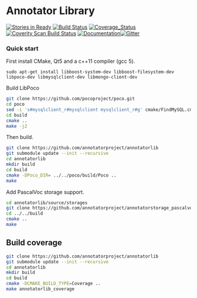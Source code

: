 Annotator Library
=================

[![Stories in Ready][waffle-image]][waffle]
[![Build Status][travis-image]][travis]
[![Coverage_Status][coveralls-image]][coveralls]
[![Coverity Scan Build Status][coverity-image]][coverity]
[![Documentation][codedocs-image]][codedocs][![Gitter][gitter-image]][gitter]

[travis-image]: https://travis-ci.org/annotatorproject/annotatorlib.png?branch=master
[travis]: http://travis-ci.org/annotatorproject/annotatorlib

[coveralls-image]: https://img.shields.io/coveralls/annotatorproject/annotatorlib.svg?label=Coverage
[coveralls]: https://coveralls.io/github/annotatorproject/annotatorlib

[coverity-image]: https://img.shields.io/coverity/scan/12802.svg
[coverity]: https://scan.coverity.com/projects/annotatorproject-annotatorlib

[codedocs-image]: https://codedocs.xyz/annotatorproject/annotatorlib.svg
[codedocs]: https://codedocs.xyz/annotatorproject/annotatorlib/

[gitter-image]: https://badges.gitter.im/Join%20Chat.svg
[gitter]: https://gitter.im/annotatorproject/annotatorlib

[waffle-image]: https://badge.waffle.io/annotatorproject/annotatorlib.svg?label=ready&title=Ready
[waffle]: http://waffle.io/annotatorproject/annotatorlib

### Quick start

First install CMake, Qt5 and a c++11 compiler (gcc 5).

```
sudo apt-get install libboost-system-dev libboost-filesystem-dev libpoco-dev libmysqlclient-dev libmongo-client-dev
```

Build LibPoco
```sh
git clone https://github.com/pocoproject/poco.git
cd poco
sed -i 's#mysqlclient_r#mysqlclient mysqlclient_r#g' cmake/FindMySQL.cmake
cd build
cmake ..
make -j2
```

Then build.

```sh
git clone https://github.com/annotatorproject/annotatorlib
git submodule update --init --recursive
cd annotatorlib
mkdir build
cd build
cmake -DPoco_DIR= ../../poco/build/Poco ..
make
```

Add PascalVoc storage support.

```sh
cd annotatorlib/source/storages
git clone https://github.com/annotatorproject/annotatorstorage_pascalvocxml
cd ../../build
cmake ..
make
```

## Build coverage
```sh
git clone https://github.com/annotatorproject/annotatorlib
git submodule update --init --recursive
cd annotatorlib
mkdir build
cd build
cmake -DCMAKE_BUILD_TYPE=Coverage ..
make annotatorlib_coverage
```

